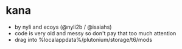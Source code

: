 # kana

- by nyli and ecoys (@nyli2b / @isaiahs)
- code is very old and messy so don't pay that too much attention
- drag into %localappdata%/plutonium/storage/t6/mods
